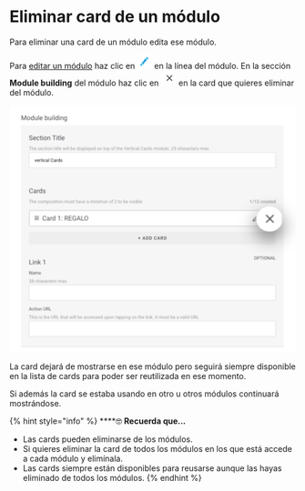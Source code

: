 # Eliminar card de un módulo

Para eliminar una card de un módulo edita ese módulo.

Para [editar un módulo](../modulo/editar-modulo.md) haz clic en ![](../.gitbook/assets/icono_editar.png) en la línea del módulo. En la sección **Module building** del módulo haz clic en ![](../.gitbook/assets/remove_card_icon.png) en la card que quieres eliminar del módulo.

![](../.gitbook/assets/remove_detail_in_cards.png)

La card dejará de mostrarse en ese módulo pero seguirá siempre disponible en la lista de cards para poder ser reutilizada en ese momento.

Si además la card se estaba usando en otro u otros módulos continuará mostrándose.

{% hint style="info" %}
\*\*\*\*🤓 **Recuerda que...**

* Las cards pueden eliminarse de los módulos.
* Si quieres eliminar la card de todos los módulos en los que está accede a cada módulo y elimínala.
* Las cards siempre están disponibles para reusarse aunque las hayas eliminado de todos los módulos. 
{% endhint %}

